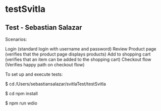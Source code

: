 # testSvitla

Test - Sebastian Salazar 
-----------------------

Scenarios: 

Login (standard login with username and password)
Review Product page (verifies that the product page displays products)
Add to shopping cart (verifies that an item can be added to the shopping cart)
Checkout flow (Verifies happy path on checkout flow)

To set up and execute tests: 



$ cd /Users/sebastiansalazar/svitlaTest/testSvitla

$ cd npm install

$ npm run wdio

